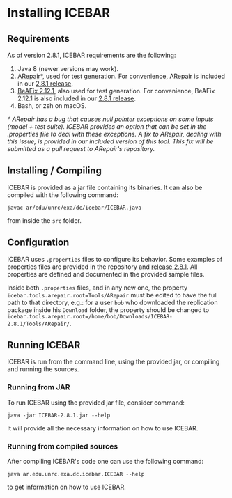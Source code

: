 # Installing ICEBAR

## Requirements

As of version 2.8.1, ICEBAR requirements are the following:

1. Java 8 (newer versions may work).
2. [ARepair*](https://github.com/kaiyuanw/ARepair), used for test generation. For convenience, ARepair is included in our [2.8.1 release](https://github.com/saiema/ICEBAR/releases/tag/2.8.1).
3. [BeAFix 2.12.1](https://github.com/saiema/BeAFix/releases/tag/2.12.1), also used for test generation. For convenience, BeAFix 2.12.1 is also included in  our [2.8.1 release](https://github.com/saiema/ICEBAR/releases/tag/2.8.1).
4. Bash, or zsh on macOS.

_* ARepair has a bug that causes null pointer exceptions on some inputs (model + test suite). ICEBAR provides an option that can be set in the .properties file to deal with these exceptions. A fix to ARepair, dealing with this issue, is provided in our included version of this tool. This fix will be submitted as a pull request to ARepair's repository._

## Installing / Compiling

ICEBAR is provided as a jar file containing its binaries. It can also be compiled with the following command:

`javac ar/edu/unrc/exa/dc/icebar/ICEBAR.java` 

from inside the `src` folder.

## Configuration

ICEBAR uses `.properties` files to configure its behavior. Some examples of properties files are provided in the repository and [release 2.8.1](https://github.com/saiema/ICEBAR/releases/tag/2.8.1). All properties are defined and documented in the provided sample files.

Inside both `.properties` files, and in any new one, the property `icebar.tools.arepair.root=Tools/ARepair` must be edited to have the full path to that directory, e.g.: for a user `bob` who downloaded the replication package inside his `Download` folder, the property should be changed to `icebar.tools.arepair.root=/home/bob/Downloads/ICEBAR-2.8.1/Tools/ARepair/`.

## Running ICEBAR

ICEBAR is run from the command line, using the provided jar, or compiling and running the sources.

### Running from JAR

To run ICEBAR using the provided jar file, consider command: 

`java -jar ICEBAR-2.8.1.jar --help` 

It will provide all the necessary information on how to use ICEBAR.

### Running from compiled sources

After compiling ICEBAR's code one can use the following command:

`java ar.edu.unrc.exa.dc.icebar.ICEBAR --help` 

to get information on how to use ICEBAR.
